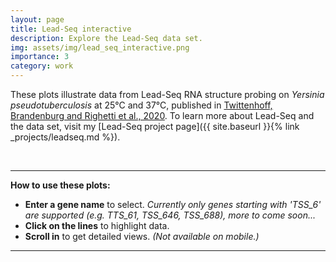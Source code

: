 ```yaml
---
layout: page
title: Lead-Seq interactive
description: Explore the Lead-Seq data set.
img: assets/img/lead_seq_interactive.png
importance: 3
category: work
---
```


These plots illustrate data from Lead-Seq RNA structure probing on *Yersinia pseudotuberculosis* at 25°C and 37°C, published in [Twittenhoff, Brandenburg and Righetti et al., 2020](https://doi.org/10.1093/nar/gkaa404). To learn more about Lead-Seq and the data set, visit my [Lead-Seq project page]({{ site.baseurl }}{% link _projects/leadseq.md %}).

<br>

---

**How to use these plots:**
- **Enter a gene name** to select. *Currently only genes starting with 'TSS_6' are supported (e.g. TTS_61, TSS_646, TSS_688), more to come soon...*
- **Click on the lines** to highlight data.
-  **Scroll in** to get detailed views. *(Not available on mobile.)* 

---


<div id="observablehq-viewof-gene_select-0e7550a7"></div>
<div id="observablehq-viewof-panels-0e7550a7"></div>
<div id="observablehq-plot-0e7550a7"></div>
<div id="observablehq-download_button-0e7550a7" ></div>

<script type="module">
import {Runtime, Inspector} from "https://cdn.jsdelivr.net/npm/@observablehq/runtime@4/dist/runtime.js";
import define from "https://api.observablehq.com/d/5b50224d2147c93d.js?v=3";
new Runtime().module(define, name => {
  if (name === "download_button") return new Inspector(document.querySelector("#observablehq-download_button-0e7550a7"));
  if (name === "viewof gene_select") return new Inspector(document.querySelector("#observablehq-viewof-gene_select-0e7550a7"));
  if (name === "viewof panels") return new Inspector(document.querySelector("#observablehq-viewof-panels-0e7550a7"));
  if (name === "plot") return new Inspector(document.querySelector("#observablehq-plot-0e7550a7"));
});
</script>


 
      
   